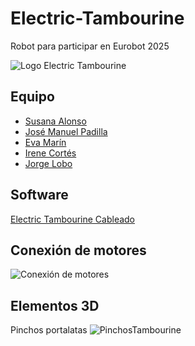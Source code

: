 # Electric-Tambourine
Robot para participar en Eurobot 2025

![Logo Electric Tambourine](https://github.com/lobotic/Electric-Tambourine/blob/main/Logos/logoETambourinePequeno.png)

## Equipo
- [Susana Alonso](https://x.com/SusanaAloRa)
- [José Manuel Padilla](https://x.com/jmpadi2002)
- [Eva Marín](https://x.com/AtdEmarin)
- [Irene Cortés](https://www.instagram.com/atd_irene/)
- [Jorge Lobo](https://x.com/lobo_tic)


## Software
[Electric Tambourine Cableado](https://github.com/lobotic/Electric-Tambourine/blob/main/Software/electric_tambourine_cableado.ino)

## Conexión de motores
![Conexión de motores](https://github.com/lobotic/Electric-Tambourine/blob/main/conexionmotores.png)

## Elementos 3D
Pinchos portalatas
![PinchosTambourine](https://github.com/lobotic/Electric-Tambourine/blob/main/3D/PinchosTambourine/PinchosTambourine.jpg)
